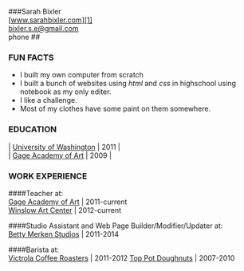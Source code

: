 ###Sarah Bixler  
[www.sarahbixler.com][1]  
[bixler.s.e@gmail.com][2]  
phone ##

###  FUN FACTS
*  I built my own computer from scratch
*  I built a bunch of websites using _html_ and _css_ in highschool using notebook as my only editer. 
*  I like a challenge.
*  Most of my clothes have some paint on them somewhere.


###  EDUCATION
  | [University of Washington][1] | 2011 |  
  | [Gage Academy of Art][2] | 2009 |   
  

###  WORK EXPERIENCE  

  ####Teacher at:  
    [Gage Academy of Art][4]  |  2011-current  
    [Winslow Art Center][5]  |  2012-current  
    
  ####Studio Assistant and Web Page Builder/Modifier/Updater at:    
    [Betty Merken Studios][6]  |  2011-2014  
    
  ####Barista at:    
    [Victrola Coffee Roasters][7]  |  2011-2012 
    [Top Pot Doughnuts][8]  |  2007-2010





[1]:  http://www.sarahbixler.com
[2]:  mailto:bixler.s.e@gmail.com
[3]:  http://www.washington.edu
[4]:  http://www.gageacademy.org
[5]:  http://www.winslowartcenter.com
[6]:  http://www.bettymerkenstudio.com
[7]:  http://www.victrolacoffeeroasters.com
[8]:  http://www.toppotdoughnuts.com
